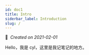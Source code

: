 ```yaml
---
id: doc1
title: Intro
siderbar_label: Introduction
slug: /
---
```

📅 &nbsp;*Created on 2021-02-01*

Hello，我是 cyl，这里是我记笔记的地方。